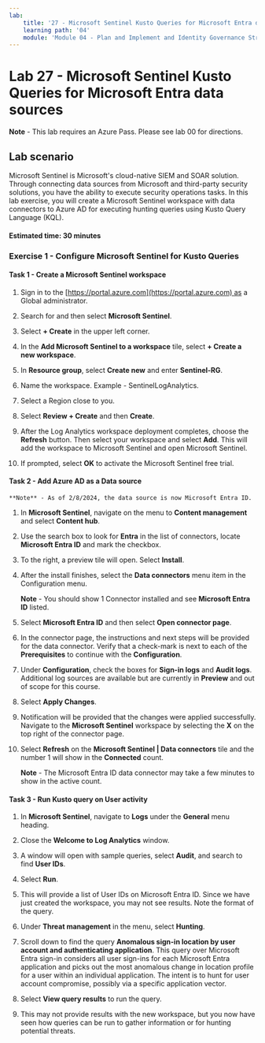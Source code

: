 ```yaml
---
lab:
    title: '27 - Microsoft Sentinel Kusto Queries for Microsoft Entra data sources'
    learning path: '04'
    module: 'Module 04 - Plan and Implement and Identity Governance Strategy'
---
```


# Lab 27 - Microsoft Sentinel Kusto Queries for Microsoft Entra data sources

**Note** - This lab requires an Azure Pass. Please see lab 00 for directions.

## Lab scenario

Microsoft Sentinel is Microsoft's cloud-native SIEM and SOAR solution.  Through connecting data sources from Microsoft and third-party security solutions, you have the ability to execute security operations tasks.  In this lab exercise, you will create a Microsoft Sentinel workspace with data connectors to Azure AD for executing hunting queries using Kusto Query Language (KQL). 

#### Estimated time: 30 minutes

### Exercise 1 - Configure Microsoft Sentinel for Kusto Queries

#### Task 1 - Create a Microsoft Sentinel workspace

1. Sign in to the [https://portal.azure.com](https://portal.azure.com) as a Global administrator.

1. Search for and then select **Microsoft Sentinel**. 

1. Select **+ Create** in the upper left corner.

1. In the **Add Microsoft Sentinel to a workspace** tile, select **+ Create a new workspace**.

1. In **Resource group**, select **Create new** and enter **Sentinel-RG**.

1. Name the workspace.  Example - SentinelLogAnalytics.

1. Select a Region close to you.

1. Select **Review + Create** and then **Create**.

1. After the Log Analytics workspace deployment completes, choose the **Refresh** button. Then select your workspace and select **Add**.  This will add the workspace to Microsoft Sentinel and open Microsoft Sentinel.

1. If prompted, select **OK** to activate the Microsoft Sentinel free trial.

#### Task 2 - Add Azure AD as a Data source
    **Note** - As of 2/8/2024, the data source is now Microsoft Entra ID.

1. In **Microsoft Sentinel**, navigate on the menu to **Content management** and select **Content hub**.

1. Use the search box to look for **Entra** in the list of connectors, locate **Microsoft Entra ID** and mark the checkbox.

1. To the right, a preview tile will open.  Select **Install**.

1. After the install finishes, select the **Data connectors** menu item in the Configuration menu.

    **Note** - You should show 1 Connector installed and see **Microsoft Entra ID** listed.

1. Select **Microsoft Entra ID** and then select **Open connector page**.

1. In the connector page, the instructions and next steps will be provided for the data connector. Verify that a check-mark is next to each of the **Prerequisites** to continue with the **Configuration**.

1. Under **Configuration**, check the boxes for **Sign-in logs** and **Audit logs**. Additional log sources are available but are currently in **Preview** and out of scope for this course.

1. Select **Apply Changes**. 

1. Notification will be provided that the changes were applied successfully. Navigate to the **Microsoft Sentinel** workspace by selecting the **X** on the top right of the connector page.

1. Select **Refresh** on the **Microsoft Sentinel | Data connectors** tile and the number 1 will show in the **Connected** count.

   **Note** - The Microsoft Entra ID data connector may take a few minutes to show in the active count. 

#### Task 3 - Run Kusto query on User activity

1. In **Microsoft Sentinel**, navigate to **Logs** under the **General** menu heading.

1. Close the **Welcome to Log Analytics** window.

1. A window will open with sample queries, select **Audit**, and search to find **User IDs**.

1. Select **Run**. 

1. This will provide a list of User IDs on Microsoft Entra ID.  Since we have just created the workspace, you may not see results.  Note the format of the query.

1. Under **Threat management** in the menu, select **Hunting**. 

1. Scroll down to find the query **Anomalous sign-in location by user account and authenticating application**.  This query over Microsoft Entra sign-in considers all user sign-ins for each Microsoft Entra application and picks out the most anomalous change in location profile for a user within an individual application. The intent is to hunt for user account compromise, possibly via a specific application vector. 

1. Select **View query results** to run the query.

1. This may not provide results with the new workspace, but you now have seen how queries can be run to gather information or for hunting potential threats.
